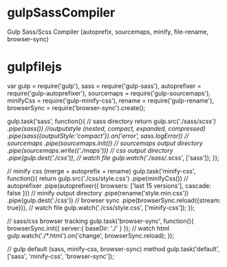 # gulpSassCompiler
Gulp Sass/Scss Compiler (autoprefix, sourcemaps, minify, file-rename, browser-sync)

# gulpfilejs

var gulp             = require('gulp'),
    sass             = require('gulp-sass'),
    autoprefixer     = require('gulp-autoprefixer'),
    sourcemaps       = require('gulp-sourcemaps'),
    minifyCss        = require('gulp-minify-css'),
    rename           = require('gulp-rename'),
    browserSync      = require('browser-sync').create();



gulp.task('sass', function(){
    // sass directory
    return gulp.src('./sass/*scss')
            .pipe(sass())
            //outputstyle (nested, compact, expanded, compressed)
            .pipe(sass({outputStyle:'compact'}).on('error', sass.logError))
            // sourcemaps
            .pipe(sourcemaps.init())
            // sourcemaps output directory
            .pipe(sourcemaps.write(('./maps')))
            // css output directory
            .pipe(gulp.dest('./css')),
            // watch file
            gulp.watch('./sass/*.scss', ['sass']);
});


// minify css (merge + autoprefix + rename)
gulp.task('minify-css', function(){
   return gulp.src('./css/style.css')
            .pipe(minifyCss())
             // autoprefixer
            .pipe(autoprefixer({
                browsers: ['last 15 versions'],
                cascade: false
            }))
            // minify output directory
            .pipe(rename('style.min.css'))
            .pipe(gulp.dest('./css'))
            // browser sync
            .pipe(browserSync.reload({stream: true})),
            // watch file
            gulp.watch('./css/style.css', ['minify-css']);
});


// sass/css browser tracking
gulp.task('browser-sync', function(){
    browserSync.init({
        server:{
            baseDir: './'
        }
    });
    // watch html
    gulp.watch('./*.html').on('change', browserSync.reload);
});

// gulp default (sass, minify-css, browser-sync) method
gulp.task('default', ['sass', 'minify-css', 'browser-sync']);
